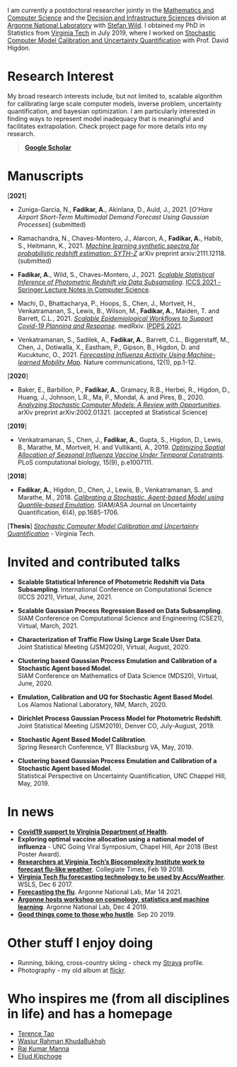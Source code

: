 I am currently a postdoctoral researcher jointly in the [Mathematics and Computer Science](https://www.mcs.anl.gov) and the [Decision and Infrastructure Sciences](https://www.anl.gov/dis) division at [Argonne National Laboratory](https://www.anl.gov) with [Stefan Wild](https://www.mcs.anl.gov/~wild). I obtained my PhD in Statistics from [Virginia Tech](vt.edu) in July 2019, where I worked on [Stochastic Computer Model Calibration and Uncertainty Quantification](https://vtechworks.lib.vt.edu/handle/10919/91985) with Prof. David Higdon.

# Research Interest

My broad research interests include, but not limited to, scalable algorithm for calibrating large scale computer models, inverse problem, uncertainty quantification, and bayesian optimization. I am particularly interested in finding ways to represent model inadequacy that is meaningful and facilitates extrapolation. Check project page for more details into my research. 

> [**Google Scholar**](https://scholar.google.com/citations?user=LGfsuRQAAAAJ&hl=en&oi=ao)

# Manuscripts

[**2021**]

- Zuniga-Garcia, N., **Fadikar, A.**, Akinlana, D., Auld, J., 2021. [*O’Hare Airport Short-Term Multimodal Demand Forecast Using Gaussian Processes*] (submitted)

- Ramachandra, N., Chaves-Montero, J., Alarcon, A., **Fadikar, A.**, Habib, S., Heitmann, K., 2021. [*Machine learning synthetic spectra for probabilistic redshift estimation: SYTH-Z*](https://arxiv.org/abs/2111.12118) arXiv preprint arxiv:2111.12118. (submitted)

- **Fadikar, A.**, Wild, S., Chaves-Montero, J., 2021. [*Scalable Statistical Inference of Photometric Redshift via Data Subsampling*](https://link.springer.com/chapter/10.1007/978-3-030-77977-1_19). [ICCS 2021 - Springer Lecture Notes in Computer Science](https://link.springer.com/chapter/10.1007/978-3-030-77977-1_19).

- Machi, D., Bhattacharya, P., Hoops, S., Chen, J., Mortveit, H., Venkatramanan, S., Lewis, B., Wilson, M., **Fadikar, A.**, Maiden, T. and Barrett, C.L., 2021. [*Scalable Epidemiological Workflows to Support Covid-19 Planning and Response*](https://doi.org/10.1101/2021.02.23.21252325). medRxiv. [IPDPS 2021](https://www.ipdps.org/).

- Venkatramanan, S., Sadilek, A., **Fadikar, A.**, Barrett, C.L., Biggerstaff, M., Chen, J., Dotiwalla, X., Eastham, P., Gipson, B., Higdon, D. and Kucuktunc, O., 2021. [*Forecasting Influenza Activity Using Machine-learned Mobility Map*](https://doi.org/10.1038/s41467-021-21018-5). Nature communications, 12(1), pp.1-12.

[**2020**]

- Baker, E., Barbillon, P., **Fadikar, A.**, Gramacy, R.B., Herbei, R., Higdon, D., Huang, J., Johnson, L.R., Ma, P., Mondal, A. and Pires, B., 2020. [*Analyzing Stochastic Computer Models: A Review with Opportunities*](https://arxiv.org/abs/2002.01321). arXiv preprint arXiv:2002.01321. (accepted at Statistical Science)

[**2019**]

- Venkatramanan, S., Chen, J., **Fadikar, A.**, Gupta, S., Higdon, D., Lewis, B., Marathe, M., Mortveit, H. and Vullikanti, A., 2019. [*Optimizing Spatial Allocation of Seasonal Influenza Vaccine Under Temporal Constraints*](https://doi.org/10.1371/journal.pcbi.1007111). PLoS computational biology, 15(9), p.e1007111.

[**2018**]

- **Fadikar, A.**, Higdon, D., Chen, J., Lewis, B., Venkatramanan, S. and Marathe, M., 2018. [*Calibrating a Stochastic, Agent-based Model using Quantile-based Emulation*](https://doi.org/10.1137/17M1161233). SIAM/ASA Journal on Uncertainty Quantification, 6(4), pp.1685-1706.

[**Thesis**]
[*Stochastic Computer Model Calibration and Uncertainty Quantification*](https://vtechworks.lib.vt.edu/handle/10919/91985) - Virginia Tech.

# Invited and contributed talks

- **Scalable Statistical Inference of Photometric Redshift via Data Subsampling**.
International Conference on Computational Science (ICCS 2021), Virtual, June, 2021.

- **Scalable Gaussian Process Regression Based on Data Subsampling**.  
SIAM Conference on Computational Science and Engineering (CSE21), Virtual, March, 2021.

- **Characterization of Traffic Flow Using Large Scale User Data**.  
Joint Statistical Meeting (JSM2020), Virtual, August, 2020.

- **Clustering based Gaussian Process Emulation and Calibration of a Stochastic Agent based Model**.  
SIAM Conference on Mathematics of Data Science (MDS20), Virtual, June, 2020.

- **Emulation, Calibration and UQ for Stochastic Agent Based Model**.  
Los Alamos National Laboratory, NM, March, 2020.

- **Dirichlet Process Gaussian Process Model for Photometric Redshift**.  
Joint Statistical Meeting (JSM2019), Denver CO, July-August, 2019.

- **Stochastic Agent Based Model Calibration**.  
Spring Research Conference, VT Blacksburg VA, May, 2019.

- **Clustering based Gaussian Process Emulation and Calibration of a Stochastic Agent based Model**.  
Statistical Perspective on Uncertainty Quantification, UNC Chappel Hill, May, 2019.

# In news

- [**Covid19 support to Virginia Department of Health**](https://biocomplexity.virginia.edu/project/covid-19-pandemic-response).
- **Exploring optimal vaccine allocation using a national model of influenza** - UNC Going Viral Symposium, Chapel Hill, Apr 2018 (Best Poster Award).
- [**Researchers at Virginia Tech’s Biocomplexity Institute work to forecast flu-like weather**](http://www.collegiatetimes.com/news/researchers-at-virginia-tech-s-biocomplexity-institute-work-to-forecast/article_8b6b62c0-15e1-11e8-b4a0-37d25473e0aa.html).
Collegiate Times, Feb 19 2018.
- [**Virginia Tech flu forecasting technology to be used by AccuWeather**](https://www.wsls.com/news/virginia/new-river-valley/virginia-tech-flu-forecasting-technology-to-be-used-by-accuweather). WSLS, Dec 6 2017.
- [**Forecasting the flu**](https://www.anl.gov/mcs/article/forecasting-the-flu). Argonne National Lab, Mar 14 2021.
- [**Argonne hosts workshop on cosmology, statistics and machine learning**](https://www.anl.gov/mcs/article/argonne-hosts-workshop-on-cosmology-statistics-and-machine-learning). Argonne National Lab, Dec 4 2019.
- [**Good things come to those who hustle**](https://www.anl.gov/mcs/article/good-things-come-to-those-who-hustle). Sep 20 2019.

# Other stuff I enjoy doing

- Running, biking, cross-country skiing - check my [Strava](https://www.strava.com/athletes/21119365) profile. 
- Photography - my old album at [flickr](https://www.flickr.com/photos/fadikars/).

# Who inspires me (from all disciplines in life) and has a homepage

- [Terence Tao](https://terrytao.wordpress.com/)
- [Wasiur Rahman KhudaBukhsh](https://wasiur.github.io/)
- [Raj Kumar Manna](https://rkmanna.com/)
- [Eliud Kipchoge](https://www.nnrunningteam.com/team/eliud-kipchoge/)